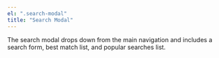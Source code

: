 ```yaml
---
el: ".search-modal"
title: "Search Modal"
---
```

The search modal drops down from the main navigation and includes a search form, best match list, and popular searches list.